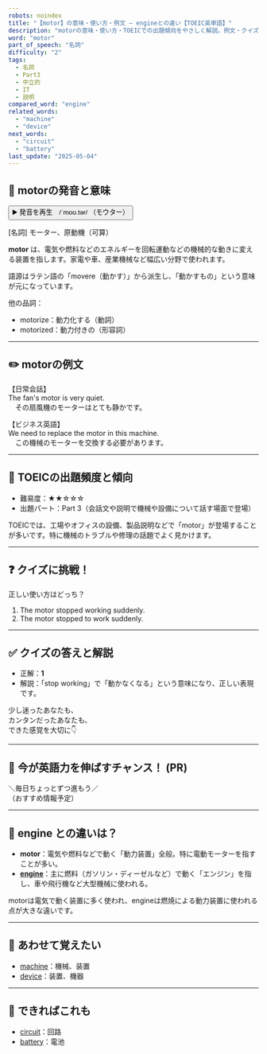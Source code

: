 ```yaml
---
robots: noindex
title: "【motor】の意味・使い方・例文 ― engineとの違い【TOEIC英単語】"
description: "motorの意味・使い方・TOEICでの出題傾向をやさしく解説。例文・クイズ付きでengineとの違いもわかりやすく学べます。"
word: "motor"
part_of_speech: "名詞"
difficulty: "2"
tags:
  - 名詞
  - Part3
  - 中立的
  - IT
  - 説明
compared_word: "engine"
related_words:
  - "machine"
  - "device"
next_words:
  - "circuit"
  - "battery"
last_update: "2025-05-04"
---
```


## 🔰 motorの発音と意味

<button class="play-audio" onclick="playTTS('motor')">
  <span class="play-audio-main">
    ▶️ 発音を再生　/ˈmoʊ.tər/
  </span>
  <span class="play-audio-sub">
    （モウター）
  </span>
</button>

[名詞] モーター、原動機（可算）

**motor** は、電気や燃料などのエネルギーを回転運動などの機械的な動きに変える装置を指します。家電や車、産業機械など幅広い分野で使われます。

語源はラテン語の「movere（動かす）」から派生し、「動かすもの」という意味が元になっています。

他の品詞：  
- motorize：動力化する（動詞）
- motorized：動力付きの（形容詞）

---

## ✏️ motorの例文

【日常会話】  
The fan's motor is very quiet.  
　その扇風機のモーターはとても静かです。

【ビジネス英語】  
We need to replace the motor in this machine.  
　この機械のモーターを交換する必要があります。

---

## 🎯 TOEICの出題頻度と傾向

- 難易度：★★☆☆☆
- 出題パート：Part 3（会話文や説明で機械や設備について話す場面で登場）

TOEICでは、工場やオフィスの設備、製品説明などで「motor」が登場することが多いです。特に機械のトラブルや修理の話題でよく見かけます。

---

## ❓ クイズに挑戦！

正しい使い方はどっち？

1. The motor stopped working suddenly.  
2. The motor stopped to work suddenly.

---

## ✅ クイズの答えと解説

- 正解：**1**
- 解説：「stop working」で「動かなくなる」という意味になり、正しい表現です。

少し迷ったあなたも、  
カンタンだったあなたも、  
できた感覚を大切に👇️

---

## 🚀 今が英語力を伸ばすチャンス！ (PR)

<div class="info-center">
＼毎日ちょっとずつ進もう／<br>  
（おすすめ情報予定）
</div>

---

## 🤔  engine との違いは？

- **motor**：電気や燃料などで動く「動力装置」全般。特に電動モーターを指すことが多い。
- **[engine](/engine)**：主に燃料（ガソリン・ディーゼルなど）で動く「エンジン」を指し、車や飛行機など大型機械に使われる。

motorは電気で動く装置に多く使われ、engineは燃焼による動力装置に使われる点が大きな違いです。

---

## 🧩 あわせて覚えたい

- [machine](/machine)：機械、装置
- [device](/device)：装置、機器

---

## 📖 できればこれも

- [circuit](/circuit)：回路
- [battery](/battery)：電池

<!-- cvid: aid13_bid11 -->
